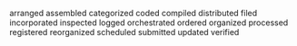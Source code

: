 arranged
assembled
categorized
coded
compiled
distributed
filed
incorporated
inspected
logged
orchestrated
ordered
organized
processed
registered
reorganized
scheduled
submitted
updated
verified